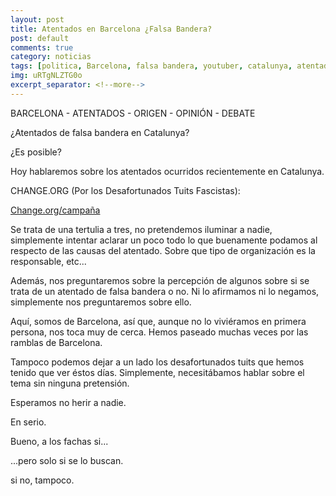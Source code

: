```yaml
---
layout: post
title: Atentados en Barcelona ¿Falsa Bandera?
post: default
comments: true
category: noticias
tags: [politica, Barcelona, falsa bandera, youtuber, catalunya, atentados] 
img: uRTgNLZTG0o
excerpt_separator: <!--more-->
---
```


BARCELONA - ATENTADOS - ORIGEN - OPINIÓN - DEBATE

¿Atentados de falsa bandera en Catalunya?

¿Es posible?

<!--more-->


Hoy hablaremos sobre los atentados ocurridos recientemente en Catalunya.

CHANGE.ORG (Por los Desafortunados Tuits Fascistas):

[Change.org/campaña](https://www.change.org/p/twitter-españa-y-cuerpos-y-fuerzas-de-seguridad-del-estado-actúen-contra-las-cuentas-que-se-r%C3%ADen-del-atentado-de-barcelona/fbog/36276225)

Se trata de una tertulia a tres, no pretendemos iluminar a nadie, simplemente intentar aclarar un poco todo lo que buenamente podamos al respecto de las causas del atentado. Sobre que tipo de organización es la responsable, etc...

Además, nos preguntaremos sobre la percepción de algunos sobre si se trata de un atentado de falsa bandera o no. 
Ni lo afirmamos ni lo negamos, simplemente nos preguntaremos sobre ello.

Aquí, somos de Barcelona, así que, aunque no lo viviéramos en primera persona, nos toca muy de cerca.
Hemos paseado muchas veces por las ramblas de Barcelona.

Tampoco podemos dejar a un lado los desafortunados tuits que hemos tenido que ver éstos días. 
Simplemente, necesitábamos hablar sobre el tema sin ninguna pretensión.

Esperamos no herir a nadie.

En serio.

Bueno, a los fachas si... 

...pero solo si se lo buscan.

si no, tampoco.
